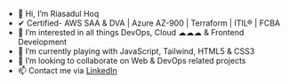 - 👋 Hi, I’m Riasadul Hoq
- ✔ Certified- AWS SAA & DVA | Azure AZ-900 | Terraform | ITIL® | FCBA
- 👀 I’m interested in all things DevOps, Cloud ☁☁☁ & Frontend Development
- 🌱 I’m currently playing with JavaScript, Tailwind, HTML5 & CSS3
- 💞️ I’m looking to collaborate on Web & DevOps related projects
- 📫 Contact me via [LinkedIn](https://www.linkedin.com/in/mrhoq/)

<!---
riasadul-hoq/riasadul-hoq is a ✨ special ✨ repository because its `README.md` (this file) appears on your GitHub profile.
You can click the Preview link to take a look at your changes.
--->
